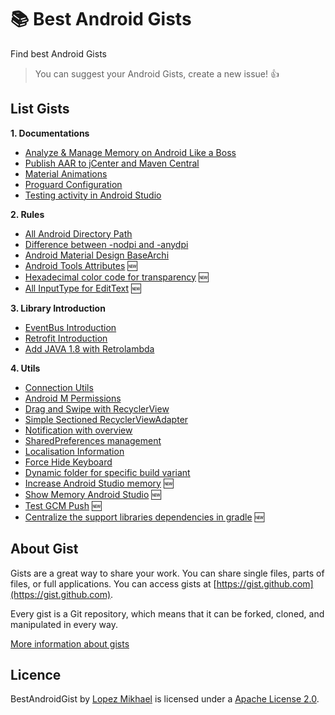 :books: Best Android Gists
=================

Find best Android Gists

> You can suggest your Android Gists, create a new issue! :+1:

List Gists
-----

**1. Documentations**
  * <a target="_blank" href="https://gist.github.com/lopspower/c65f28ee504763bd0b4a">Analyze & Manage Memory on Android Like a Boss</a>
  * <a target="_blank" href="https://gist.github.com/lopspower/6f62fe1492726d848d6d">Publish AAR to jCenter and Maven Central</a>
  * <a target="_blank" href="https://gist.github.com/lopspower/1a0b4e0c50d90fbf2379">Material Animations</a>
  * <a target="_blank" href="https://gist.github.com/lopspower/c12ba6ea69b7b78d4482">Proguard Configuration</a>
  * <a target="_blank" href="https://gist.github.com/lopspower/e02376c656c1afed2cf9">Testing activity in Android Studio</a>

**2. Rules**
  * <a target="_blank" href="https://gist.github.com/lopspower/76421751b21594c69eb2">All Android Directory Path</a>
  * <a target="_blank" href="https://gist.github.com/lopspower/7adbcde1d677c9d2f526">Difference between -nodpi and -anydpi</a>
  * <a target="_blank" href="https://gist.github.com/lopspower/9d37377f063dd26bf1eb">Android Material Design BaseArchi</a>
  * <a target="_blank" href="https://gist.github.com/lopspower/b6f80881cb290de38c75">Android Tools Attributes</a> :new:
  * <a target="_blank" href="https://gist.github.com/lopspower/03fb1cc0ac9f32ef38f4">Hexadecimal color code for transparency</a> :new:
  * <a target="_blank" href="https://gist.github.com/lopspower/ff2fec6c16991c072495">All InputType for EditText</a> :new:

**3. Library Introduction**
  * <a target="_blank" href="https://gist.github.com/lopspower/c7f05a12f9de4c036c6d">EventBus Introduction</a>
  * <a target="_blank" href="https://gist.github.com/lopspower/004f9295966ab5cb6ef6">Retrofit Introduction</a>
  * <a target="_blank" href="https://gist.github.com/lopspower/1048b4621c92631ba670">Add JAVA 1.8 with Retrolambda</a>

**4. Utils**
  * <a target="_blank" href="https://gist.github.com/lopspower/3e93e09f59d15d238908">Connection Utils</a>
  * <a target="_blank" href="https://gist.github.com/lopspower/01aa324dae5875f27cf9">Android M Permissions</a>
  * <a target="_blank" href="https://gist.github.com/iPaulPro/2216ea5e14818056cfcc">Drag and Swipe with RecyclerView</a>
  * <a target="_blank" href="https://gist.github.com/gabrielemariotti/4c189fb1124df4556058">Simple Sectioned RecyclerViewAdapter</a>
  * <a target="_blank" href="https://gist.github.com/lopspower/f8ebb17178ccd58aefe4">Notification with overview</a>
  * <a target="_blank" href="https://gist.github.com/lopspower/dec2592872f8df65a26c">SharedPreferences management</a>
  * <a target="_blank" href="https://gist.github.com/lopspower/9524cd7028fa5d813414">Localisation Information</a>
  * <a target="_blank" href="https://gist.github.com/lopspower/6e20680305ddfcb11e1e">Force Hide Keyboard</a>
  * <a target="_blank" href="https://gist.github.com/lopspower/5d03dab81abf6c35517e">Dynamic folder for specific build variant</a>
  * <a target="_blank" href="https://gist.github.com/lopspower/5b3bce48135c888bc603">Increase Android Studio memory</a> :new:
  * <a target="_blank" href="https://gist.github.com/lopspower/e318ceed80738674f371">Show Memory Android Studio</a> :new:
  * <a target="_blank" href="https://gist.github.com/lopspower/b7259ba71a17ca29e0c6">Test GCM Push</a> :new:
  * <a target="_blank" href="https://gist.github.com/gabrielemariotti/ad6672902464ee2392d0">Centralize the support libraries dependencies in gradle</a> :new:

About Gist
-----

Gists are a great way to share your work. You can share single files, parts of files, or full applications. You can access gists at [https://gist.github.com](https://gist.github.com).

Every gist is a Git repository, which means that it can be forked, cloned, and manipulated in every way.

[More information about gists](https://help.github.com/articles/about-gists/)

Licence
-----

BestAndroidGist by [Lopez Mikhael](http://mikhaellopez.com/) is licensed under a [Apache License 2.0](http://www.apache.org/licenses/LICENSE-2.0).
